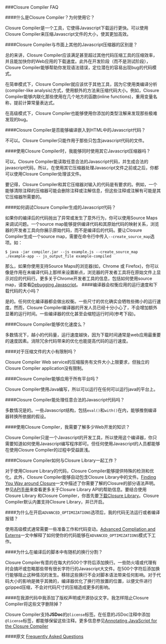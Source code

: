 ###Closure Compiler FAQ

####什么是Closure Compiler？为何使用它？

Closure Compiler是一个工具，它使得Javascript下载运行更快。可以使用Closure Compiler来压缩Javascript文件的大小，使其更加高效。

####Closure Compiler与市面上其他的Javascript压缩器的区别是？

总的来讲，Closure Compiler应该满足甚至超过其他代码压缩工具的压缩效率，并且能加快你的Web应用的下载速度。此外在开发阶段（而不是测试阶段），Closure Compiler能够帮助你发现语法错误，定位潜在的容易出现bug的代码模式。

在简单模式下，Closure Compiler就应该优于其他工具，因为它使用类编译分析(compiler-like analysis)方式，使用额外的方法来压缩代码大小。例如，Closure Compiler能够内联化那些使用在几个地方的函数(inline functions)，重用变量名称，提前计算常量表达式。

在高级模式下，Closure Compiler也能够使用你添加的类型注解来发现那些极难发现的bug。


####Closure Compiler是否能够编译嵌入到HTML中的Javascript代码？

不可以。Closure Compiler只能作用于那些只包含javascript代码的文件。

####使用Closure Compiler时，我能够同时使用其它Javascript压缩器吗？

可以。Closure Compiler能读取任意合法的Javascript代码，并生成合法的javascript代码，所以，在使用其它压缩器处理Javascript文件之前或之后，你都可以使用Closure Compiler处理该文件。

要记得，Closure Compiler和其它压缩器对输入的代码是有要求的。例如，一个能够清除注释的压缩器可能会删除注释或注解信息，但这些注释或注解有可能是其它压缩器所需要的。

####如何调试Closure Compiler生成的Javascript代码？

如果你的编译后的代码抛出了异常或发生了意外行为，你可以使用Source Maps来调试问题。一个source map能够提供编译代码和其原始代码的映射关系，浏览器的开发者工具向你展示原始代码，而不是编译后的代码。要让Closure Compiler生成一个source map，需要在命令行中传入`--create_source_map`选项。如：

	$ java -jar compiler.jar --js example.js --create_source_map ./example-app -- js_output_file example-compiled
	
那么，如果你使用支持Source Maps的浏览器(如，Chrome 或 Firefox)，你可以像是作用在未编译代码上那样来设置断点，浏览器的开发者工具将在原始文件上显示对应的代码行。更多关于Chrome开发者工具的信息，包括如何使用source map，请查看[Debugging Javascript][1]。
####编译器会权衡应用的运行速度和下载代码的大小吗？

是的。任何优化编译器都会做出权衡。一些尺寸的优化确实会牺牲些微小的运行速度。然而，Closure Compiler编译器的开发人员已经十分小心了，不会增加额外显著的运行时间。一些编译器的优化甚至会缩短运行时间(参考下段)。


####Closure Compiler能够优化速度么？

多数情况下，越小的代码量，运行速度越快，因为下载时间通常是web应用最重要的速度因素。消除冗余代码带来的优化也能提高代码的运行速度。

####对于压缩文件的大小有限制吗？

Closure Compiler Web service的压缩服务有文件大小上限要求，但独立的Closure Compiler application没有限制。

####Closure Compiler能够应用于所有平台吗？

Closure Compiler使用Java编写，所以可以运行在任何可以运行java的平台上。

####Closure Compiler能处理任意合法的Javascript代码吗？

多数情况是的。一些Javascript结构，包括`eval()`和`with()`在内，能够推倒编译器转换所依据的假设。

####使用Closure Compiler，我需要了解多少Web开发的知识？

Closure Compiler只是一个Javascript的开发工具，所以使用这个编译器，你只需要知道如何使用Javascript编写程序即可。但任何使用Javascript的人员都能够在使用Closure Compiler的过程中受益匪浅。


####Closure Compiler如何与Closure Library一起工作？

对于使用Closure Library的代码，Closure Compiler能够提供特殊的检测和优化。此外，Closure Compiler能够自动包含Closure Library中的文件。[Finding You Way around Closure][2]一文中描述了你需要了解的Closure的部分语法声明。参见[API手册][3]来查看更多关于Closure Library API的帮助信息。要结合使用Closure Library 和Closure Compiler，你首先要[下载Closure Library][4]。Closure Compiler默认内置支持Closure Library，并已开启。

####为什么在开启`ADVANCED_OPTIMIZATIONS`选项后，我的代码无法运行或者编译报错？

使用高级模式通常需要一些准备工作和代码变动。[Advanced Compliation and Externs][5]一文中解释了如何使你的代码能够在`ADVANCED_OPTIMIZATIONS`模式下工作。

####为什么在编译后的脚本中有随机的换行分割？

Closure Compiler有意的在每大约500个字符后添加换行。一些防火墙或代理有时会搞坏或忽略那些带有很长字符行的Javascript大文件。在500个字符后添加换行能够阻止这种情况的发生。移除这些换行不会对脚本语法带来任何影响。对于代码大小的影响是微乎其微的，编译器优化了换行符放置的位置，以便文件进行gzipped压缩，不会对代码尺寸的压缩造成更多的影响。

####在我源代码中我添加了版权声明或开源协议文字。我怎样阻止Closure Compiler将这些文字删除掉？

Closure Compiler支持**JSDoc**的`@license`标签。在任意的JSDoc注释中添加`@license`标签，都能够保留这些注释。更多信息参见[Annotating JavaScript for the Closure Compiler][6]

####原文
[Frequently Asked Questions][7]

[1]: https://developers.google.com/chrome-developer-tools/docs/javascript-debugging
[2]: https://developers.google.com/closure/library/docs/introduction#deps
[3]: https://developers.google.com/closure/compiler/docs/api-ref#closure
[4]: https://github.com/google/closure-library
[5]: https://developers.google.com/closure/compiler/docs/api-tutorial3
[6]: https://developers.google.com/closure/compiler/docs/js-for-compiler#tag-license
[7]: https://developers.google.com/closure/compiler/faq







	

